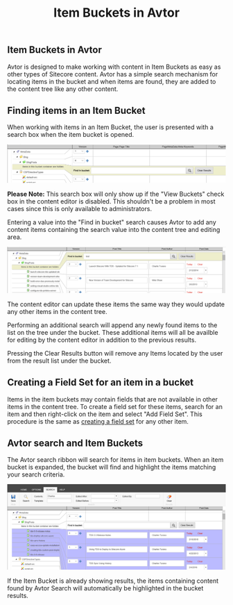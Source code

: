 ﻿---
title: Item Buckets in Avtor
layout: AvtorLayout
---

## Item Buckets in Avtor
Avtor is designed to make working with content in Item Buckets as easy as other types of Sitecore content. Avtor has a simple search mechanism for locating items in the bucket and when items are found, they are added to the content tree like any other content.

## Finding items in an Item Bucket
When working with items in an Item Bucket, the user is presented with a search box when the item bucket is opened.

![Bucket Search](/Images/Avtor/ItemBuckets_Search.png)

**Please Note:** This search box will only show up if the "View Buckets" check box in the content editor is disabled. This shouldn't be a problem in most cases since this is only available to administrators.

Entering a value into the "Find in bucket" search causes Avtor to add any content items containing the search value into the content tree and editing area.

![Bucket Search Results](/Images/Avtor/ItemBuckets_SearchResults.png)

The content editor can update these items the same way they would update any other items in the content tree.

Performing an additional search will append any newly found items to the list on the tree under the bucket. These additional items will all be availble for editing by the content editor in addition to the previous results.

Pressing the Clear Results button will remove any Items located by the user from the result list under the bucket.

## Creating a Field Set for an item in a bucket
Items in the item buckets may contain fields that are not available in other items in the content tree. To create a field set for these items, search for an item and then right-click on the item and select "Add Field Set". This procedure is the same as [creating a field set](/avtor/fieldsets.html#creating-a-field-set) for any other item.

## Avtor search and Item Buckets
The Avtor search ribbon will search for items in item buckets. When an item bucket is expanded, the bucket will find and highlight the items matching your search criteria.

![Ribbon Search Results](/Images/Avtor/ItemBuckets_RibbonSearch.png)

If the Item Bucket is already showing results, the items containing content found by Avtor Search will automatically be highlighted in the bucket results.